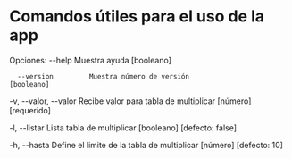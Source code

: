 # Comandos útiles para el uso de la app

Opciones:
      --help            Muestra ayuda                                 [booleano]

      --version         Muestra número de versión                     [booleano]

  -v, --valor, --valor  Recibe valor para tabla de multiplicar        [número] [requerido]

  -l, --listar          Lista tabla de multiplicar   [booleano] [defecto: false]

  -h, --hasta           Define el limite de la tabla de multiplicar [número] [defecto: 10]
                                                          